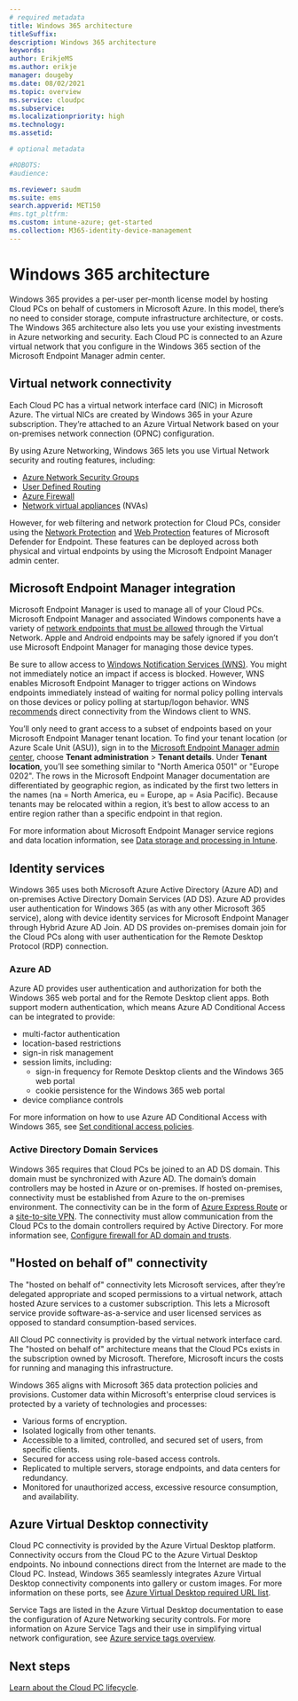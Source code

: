 ```yaml
---
# required metadata
title: Windows 365 architecture
titleSuffix:
description: Windows 365 architecture
keywords:
author: ErikjeMS  
ms.author: erikje
manager: dougeby
ms.date: 08/02/2021
ms.topic: overview
ms.service: cloudpc
ms.subservice:
ms.localizationpriority: high
ms.technology:
ms.assetid: 

# optional metadata

#ROBOTS:
#audience:

ms.reviewer: saudm
ms.suite: ems
search.appverid: MET150
#ms.tgt_pltfrm:
ms.custom: intune-azure; get-started
ms.collection: M365-identity-device-management
---
```


# Windows 365 architecture

Windows 365 provides a per-user per-month license model by hosting Cloud PCs on behalf of customers in Microsoft Azure. In this model, there’s no need to consider storage, compute infrastructure architecture, or costs. The Windows 365 architecture also lets you use your existing investments in Azure networking and security. Each Cloud PC is connected to an Azure virtual network that you configure in the Windows 365 section of the Microsoft Endpoint Manager admin center.

## Virtual network connectivity

Each Cloud PC has a virtual network interface card (NIC) in Microsoft Azure. The virtual NICs are created by Windows 365 in your Azure subscription. They’re attached to an Azure Virtual Network based on your on-premises network connection (OPNC) configuration.

By using Azure Networking, Windows 365 lets you use Virtual Network security and routing features, including:

- [Azure Network Security Groups](/azure/virtual-network/network-security-groups-overview)
- [User Defined Routing](/en-us/azure/virtual-network/virtual-networks-udr-overview)
- [Azure Firewall](/azure/firewall/overview)
- [Network virtual appliances](https://azure.microsoft.com/blog/best-practices-to-consider-before-deploying-a-network-virtual-appliance/) (NVAs)

However, for web filtering and network protection for Cloud PCs, consider using the [Network Protection](/microsoft-365/security/defender-endpoint/network-protection) and [Web Protection](/microsoft-365/security/defender-endpoint/web-protection-overview) features of Microsoft Defender for Endpoint. These features can be deployed across both physical and virtual endpoints by using the Microsoft Endpoint Manager admin center.

## Microsoft Endpoint Manager integration

Microsoft Endpoint Manager is used to manage all of your Cloud PCs. Microsoft Endpoint Manager and associated Windows components have a variety of [network endpoints that must be allowed](/mem/intune/fundamentals/intune-endpoints) through the Virtual Network. Apple and Android endpoints may be safely ignored if you don’t use Microsoft Endpoint Manager for managing those device types.

Be sure to allow access to [Windows Notification Services (WNS)](/mem/intune/fundamentals/intune-endpoints#windows-push-notification-services-wns). You might not immediately notice an impact if access is blocked. However, WNS enables Microsoft Endpoint Manager to trigger actions on Windows endpoints immediately instead of waiting for normal policy polling intervals on those devices or policy polling at startup/logon behavior. WNS [recommends](/windows/uwp/design/shell/tiles-and-notifications/firewall-allowlist-config) direct connectivity from the Windows client to WNS.

You’ll only need to grant access to a subset of endpoints based on your Microsoft Endpoint Manager tenant location. To find your tenant location (or Azure Scale Unit (ASU)), sign in to the [Microsoft Endpoint Manager admin center](https://go.microsoft.com/fwlink/?linkid=2109431), choose **Tenant administration** > **Tenant details**. Under **Tenant location**, you’ll see something similar to "North America 0501" or "Europe 0202". The rows in the Microsoft Endpoint Manager documentation are differentiated by geographic region, as indicated by the first two letters in the names (na = North America, eu = Europe, ap = Asia Pacific). Because tenants may be relocated within a region, it’s best to allow access to an entire region rather than a specific endpoint in that region.

For more information about Microsoft Endpoint Manager service regions and data location information, see [Data storage and processing in Intune](/mem/intune/protect/privacy-data-store-process).

## Identity services

Windows 365 uses both Microsoft Azure Active Directory (Azure AD) and on-premises Active Directory Domain Services (AD DS). Azure AD provides user authentication for Windows 365 (as with any other Microsoft 365 service), along with device identity services for Microsoft Endpoint Manager through Hybrid Azure AD Join. AD DS  provides on-premises domain join for the Cloud PCs along with user authentication for the Remote Desktop Protocol (RDP) connection.

### Azure AD

Azure AD provides user authentication and authorization for both the Windows 365 web portal and for the Remote Desktop client apps. Both support modern authentication, which means Azure AD Conditional Access can be integrated to provide:

- multi-factor authentication
- location-based restrictions
- sign-in risk management
- session limits, including:
  - sign-in frequency for Remote Desktop clients and the Windows 365 web portal
  - cookie persistence for the Windows 365 web portal
- device compliance controls

For more information on how to use Azure AD Conditional Access with Windows 365, see [Set conditional access policies](windows-365/set-conditional-access-policies). 

### Active Directory Domain Services

Windows 365 requires that Cloud PCs be joined to an AD DS domain. This domain must be synchronized with Azure AD. The domain’s domain controllers may be hosted in Azure or on-premises. If hosted on-premises, connectivity must be established from Azure to the on-premises environment. The connectivity can be in the form of [Azure Express Route](/azure/expressroute/expressroute-introduction) or a [site-to-site VPN](/azure/vpn-gateway/vpn-gateway-about-vpngateways). The connectivity must allow communication from the Cloud PCs to the domain controllers required by Active Directory. For more information see, [Configure firewall for AD domain and trusts](/troubleshoot/windows-server/identity/config-firewall-for-ad-domains-and-trusts).

## "Hosted on behalf of" connectivity

The "hosted on behalf of" connectivity lets Microsoft services, after they’re delegated appropriate and scoped permissions to a virtual network, attach hosted Azure services to a customer subscription. This lets a Microsoft service provide software-as-a-service and user licensed services as opposed to standard consumption-based services.

All Cloud PC connectivity is provided by the virtual network interface card. The "hosted on behalf of" architecture means that the Cloud PCs exists in the subscription owned by Microsoft. Therefore, Microsoft incurs the costs for running and managing this infrastructure.

Windows 365 aligns with Microsoft 365 data protection policies and provisions. Customer data within Microsoft's enterprise cloud services is protected by a variety of technologies and processes:

- Various forms of encryption.
- Isolated logically from other tenants.
- Accessible to a limited, controlled, and secured set of users, from specific clients.
- Secured for access using role-based access controls.
- Replicated to multiple servers, storage endpoints, and data centers for redundancy.
- Monitored for unauthorized access, excessive resource consumption, and availability.

## Azure Virtual Desktop connectivity

Cloud PC connectivity is provided by the Azure Virtual Desktop platform. Connectivity occurs from the Cloud PC to the Azure Virtual Desktop endpoints. No inbound connections direct from the Internet are made to the Cloud PC. Instead, Windows 365 seamlessly integrates Azure Virtual Desktop connectivity components into gallery or custom images. For more information on these ports, see [Azure Virtual Desktop required URL list](/azure/virtual-desktop/safe-url-list).

Service Tags are listed in the Azure Virtual Desktop documentation to ease the configuration of Azure Networking security controls. For more information on Azure Service Tags and their use in simplifying virtual network configuration, see [Azure service tags overview](/azure/virtual-network/service-tags-overview).

<!-- ########################## -->
## Next steps

[Learn about the Cloud PC lifecycle](lifecycle.md).
